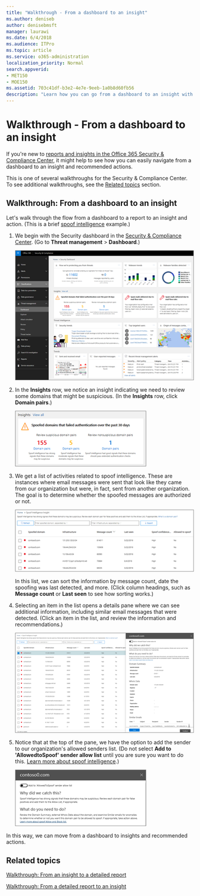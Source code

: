 ```yaml
---
title: "Walkthrough - From a dashboard to an insight"
ms.author: deniseb
author: denisebmsft
manager: laurawi
ms.date: 6/4/2018
ms.audience: ITPro
ms.topic: article
ms.service: o365-administration
localization_priority: Normal
search.appverid:
- MET150
- MOE150
ms.assetid: 703c41df-b3e2-4e7e-9eeb-1a0b8d60fb56
description: "Learn how you can go from a dashboard to an insight with recommended actions in the Security &amp; Compliance Center."
---
```


# Walkthrough - From a dashboard to an insight

If you're new to [reports and insights in the Office 365 Security &amp; Compliance Center](reports-and-insights-in-security-and-compliance.md), it might help to see how you can easily navigate from a dashboard to an insight and recommended actions. 
  
This is one of several walkthroughs for the Security &amp; Compliance Center. To see additional walkthroughs, see the [Related topics](#related-topics) section. 
  
## Walkthrough: From a dashboard to an insight

Let's walk through the flow from a dashboard to a report to an insight and action. (This is a brief [spoof intelligence](learn-about-spoof-intelligence.md) example.) 
  
1. We begin with the Security dashboard in the [Security &amp; Compliance Center](https://security.microsoft.com). (Go to **Threat management** \> **Dashboard**.)
    
    ![In the Security &amp; Compliance Center, choose Threat management \> Dashboard](media/05a38660-eb13-4960-a266-11809c453d95.png)
  
2. In the **Insights** row, we notice an insight indicating we need to review some domains that might be suspicious. (In the **Insights** row, click **Domain pairs**.)
    
    ![The Insights row mentions potential spoofing concerns](media/dd1d0cb3-3201-45d7-b41d-18a0944fe85d.png)
  
3. We get a list of activities related to spoof intelligence. These are instances where email messages were sent that look like they came from our organization but were, in fact, sent from another organization. The goal is to determine whether the spoofed messages are authorized or not.
    
    ![Spoof intelligence insights](media/a2e2b4fd-0c1e-499f-8401-cf3089da82fa.png)
  
    In this list, we can sort the information by message count, date the spoofing was last detected, and more. (Click column headings, such as **Message count** or **Last seen** to see how sorting works.) 
    
4. Selecting an item in the list opens a details pane where we can see additional information, including similar email messages that were detected. (Click an item in the list, and review the information and recommendations.)
    
    ![Selecting an item opens a details pane](media/7ad1faa5-6ca2-474e-a609-eb275e0a8e59.png)
  
5. Notice that at the top of the pane, we have the option to add the sender to our organization's allowed senders list. (Do not select **Add to 'AllowedtoSpoof' sender allow list** until you are sure you want to do this. [Learn more about spoof intelligence](learn-about-spoof-intelligence.md).)
    
    ![You can authorize a sender](media/caf0c20a-6047-486d-8060-5a229a3de49f.png)
  
In this way, we can move from a dashboard to insights and recommended actions.
  
## Related topics

[Walkthrough: From an insight to a detailed report](from-an-insight-to-a-detailed-report.md)
  
[Walkthrough: From a detailed report to an insight](from-a-detailed-report-to-an-insight.md)
  

